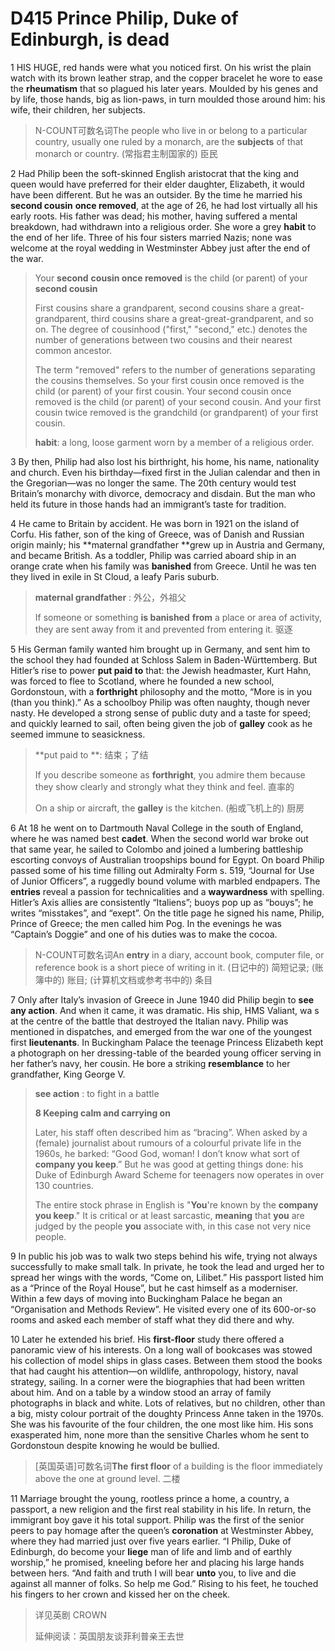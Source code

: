 # D415 Prince Philip, Duke of Edinburgh, is dead
1 HIS HUGE, red hands were what you noticed first. On his wrist the plain watch with its brown leather strap, and the copper bracelet he wore to ease the **rheumatism** that so plagued his later years. Moulded by his genes and by life, those hands, big as lion-paws, in turn moulded those around him: his wife, their children, her subjects.

> N-COUNT可数名词The people who live in or belong to a particular country, usually one ruled by a monarch, are the **subjects** of that monarch or country. (常指君主制国家的) 臣民
>

2 Had Philip been the soft-skinned English aristocrat that the king and queen would have preferred for their elder daughter, Elizabeth, it would have been different. But he was an outsider. By the time he married his **second cousin** **once removed**, at the age of 26, he had lost virtually all his early roots. His father was dead; his mother, having suffered a mental breakdown, had withdrawn into a religious order. She wore a grey **habit** to the end of her life. Three of his four sisters married Nazis; none was welcome at the royal wedding in Westminster Abbey just after the end of the war.

> Your **second** **cousin once removed** is the child (or parent) of your **second cousin**
>
> First cousins share a grandparent, second cousins share a great-grandparent, third cousins share a great-great-grandparent, and so on. The degree of cousinhood ("first," "second," etc.) denotes the number of generations between two cousins and their nearest common ancestor.
>
> The term "removed" refers to the number of generations separating the cousins themselves. So your first cousin once removed is the child (or parent) of your first cousin. Your second cousin once removed is the child (or parent) of your second cousin. And your first cousin twice removed is the grandchild (or grandparent) of your first cousin.
>
> **habit**: a long, loose garment worn by a member of a religious order.
>

3 By then, Philip had also lost his birthright, his home, his name, nationality and church. Even his birthday—fixed first in the Julian calendar and then in the Gregorian—was no longer the same. The 20th century would test Britain’s monarchy with divorce, democracy and disdain. But the man who held its future in those hands had an immigrant’s taste for tradition.

4 He came to Britain by accident. He was born in 1921 on the island of Corfu. His father, son of the king of Greece, was of Danish and Russian origin mainly; his **maternal grandfather **grew up in Austria and Germany, and became British. As a toddler, Philip was carried aboard ship in an orange crate when his family was **banished** from Greece. Until he was ten they lived in exile in St Cloud, a leafy Paris suburb.

> **maternal grandfather** : 外公，外祖父
>
> If someone or something **is banished** **from** a place or area of activity, they are sent away from it and prevented from entering it. 驱逐
>

5 His German family wanted him brought up in Germany, and sent him to the school they had founded at Schloss Salem in Baden-Württemberg. But Hitler’s rise to power **put paid to** that: the Jewish headmaster, Kurt Hahn, was forced to flee to Scotland, where he founded a new school, Gordonstoun, with a **forthright** philosophy and the motto, “More is in you (than you think).” As a schoolboy Philip was often naughty, though never nasty. He developed a strong sense of public duty and a taste for speed; and quickly learned to sail, often being given the job of **galley** cook as he seemed immune to seasickness.

> **put paid to **: 结束；了结
>
> If you describe someone as **forthright**, you admire them because they show clearly and strongly what they think and feel. 直率的
>
> On a ship or aircraft, the **galley** is the kitchen. (船或飞机上的) 厨房
>

6 At 18 he went on to Dartmouth Naval College in the south of England, where he was named best **cadet**. When the second world war broke out that same year, he sailed to Colombo and joined a lumbering battleship escorting convoys of Australian troopships bound for Egypt. On board Philip passed some of his time filling out Admiralty Form s. 519, “Journal for Use of Junior Officers”, a ruggedly bound volume with marbled endpapers. The **entries** reveal a passion for technicalities and a **waywardness** with spelling. Hitler’s Axis allies are consistently “Italiens”; buoys pop up as “bouys”; he writes “misstakes”, and “exept”. On the title page he signed his name, Philip, Prince of Greece; the men called him Pog. In the evenings he was “Captain’s Doggie” and one of his duties was to make the cocoa.

> N-COUNT可数名词An **entry** in a diary, account book, computer file, or reference book is a short piece of writing in it. (日记中的) 简短记录; (账簿中的) 账目; (计算机文档或参考书中的) 条目
>

7 Only after Italy’s invasion of Greece in June 1940 did Philip begin to **see any action**. And when it came, it was dramatic. His ship, HMS Valiant, wa s at the centre of the battle that destroyed the Italian navy. Philip was mentioned in dispatches, and emerged from the war one of the youngest first **lieutenants**. In Buckingham Palace the teenage Princess Elizabeth kept a photograph on her dressing-table of the bearded young officer serving in her father’s navy, her cousin. He bore a striking **resemblance** to her grandfather, King George V.

> **see action** : to fight in a battle
>
> **8 Keeping calm and carrying on**
>
> Later, his staff often described him as “bracing”. When asked by a (female) journalist about rumours of a colourful private life in the 1960s, he barked: “Good God, woman! I don’t know what sort of **company you keep**.” But he was good at getting things done: his Duke of Edinburgh Award Scheme for teenagers now operates in over 130 countries.
>
> The entire stock phrase in English is "**You**'re known by the **company you keep**." It is critical or at least sarcastic, **meaning** that **you** are judged by the people **you** associate with, in this case not very nice people.
>

9 In public his job was to walk two steps behind his wife, trying not always successfully to make small talk. In private, he took the lead and urged her to spread her wings with the words, “Come on, Lilibet.” His passport listed him as a “Prince of the Royal House”, but he cast himself as a moderniser. Within a few days of moving into Buckingham Palace he began an “Organisation and Methods Review”. He visited every one of its 600-or-so rooms and asked each member of staff what they did there and why.

10 Later he extended his brief. His **first-floor** study there offered a panoramic view of his interests. On a long wall of bookcases was stowed his collection of model ships in glass cases. Between them stood the books that had caught his attention—on wildlife, anthropology, history, naval strategy, sailing. In a corner were the biographies that had been written about him. And on a table by a window stood an array of family photographs in black and white. Lots of relatives, but no children, other than a big, misty colour portrait of the doughty Princess Anne taken in the 1970s. She was his favourite of the four children, the one most like him. His sons exasperated him, none more than the sensitive Charles whom he sent to Gordonstoun despite knowing he would be bullied.

> [英国英语]可数名词**The** **first floor** of a building is the floor immediately above the one at ground level. 二楼
>

11 Marriage brought the young, rootless prince a home, a country, a passport, a new religion and the first real stability in his life. In return, the immigrant boy gave it his total support. Philip was the first of the senior peers to pay homage after the queen’s **coronation** at Westminster Abbey, where they had married just over five years earlier. “I Philip, Duke of Edinburgh, do become your **liege** man of life and limb and of earthly worship,” he promised, kneeling before her and placing his large hands between hers. “And faith and truth I will bear **unto** you, to live and die against all manner of folks. So help me God.” Rising to his feet, he touched his fingers to her crown and kissed her on the cheek.

> 详见英剧 CROWN
>
> 延伸阅读：英国朋友谈菲利普亲王去世
>

